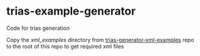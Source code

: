 # trias-example-generator
Code for trias generation

Copy the _xml_examples_ directory from [trias-generator-xml-examples](https://github.com/Ride2Rail/trias-generator-xml-examples) repo to the root of this repo to get required xml files
